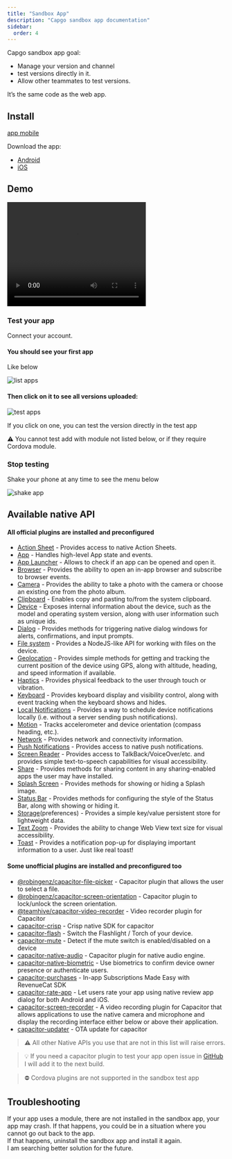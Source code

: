```yaml
---
title: "Sandbox App"
description: "Capgo sandbox app documentation"
sidebar:
  order: 4
---
```


Capgo sandbox app goal:

* Manage your version and channel
* test versions directly in it.
* Allow other teammates to test versions.

It’s the same code as the web app.

## Install

[app mobile](https://capgo.app/app\_mobile/)

Download the app:

* [Android](https://play.google.com/store/apps/details/?id=ee.forgr.capacitor\_go\&hl=en\_US\&gl=US)
* [iOS](https://play.google.com/store/apps/details/?id=ee.forgr.capacitor\_go\&hl=en\_US\&gl=US)

## Demo

<video width="320" height="240" controls>
  <source src="/demo_sandbox.mov" type="video/mp4">
</video>

### Test your app

Connect your account.

#### You should see your first app

Like below

<div class="mx-auto" style="width: 50%;">
  <img src="/list_apps.webp" alt="list apps">
</div>

#### Then click on it to see all versions uploaded:

<div class="mx-auto" style="width: 50%;">
  <img src="/test_app.webp" alt="test apps">
</div>

If you click on one, you can test the version directly in the test app

⚠️ You cannot test add with module not listed below, or if they require Cordova module.

### Stop testing

Shake your phone at any time to see the menu below

<div class="mx-auto" style="width: 50%;">
  <img src="/shake_app.webp" alt="shake app">
</div>

## Available native API

#### All official plugins are installed and preconfigured

* [Action Sheet](https://github.com/ionic-team/capacitor-plugins/tree/main/action-sheet/) - Provides access to native Action Sheets.
* [App](https://github.com/ionic-team/capacitor-plugins/tree/main/app/) - Handles high-level App state and events.
* [App Launcher](https://github.com/ionic-team/capacitor-plugins/tree/main/app-launcher/) - Allows to check if an app can be opened and open it.
* [Browser](https://github.com/ionic-team/capacitor-plugins/tree/main/browser/) - Provides the ability to open an in-app browser and subscribe to browser events.
* [Camera](https://github.com/ionic-team/capacitor-plugins/tree/main/camera/) - Provides the ability to take a photo with the camera or choose an existing one from the photo album.
* [Clipboard](https://github.com/ionic-team/capacitor-plugins/tree/main/clipboard/) - Enables copy and pasting to/from the system clipboard.
* [Device](https://github.com/ionic-team/capacitor-plugins/tree/main/device/) - Exposes internal information about the device, such as the model and operating system version, along with user information such as unique ids.
* [Dialog](https://github.com/ionic-team/capacitor-plugins/tree/main/dialog/) - Provides methods for triggering native dialog windows for alerts, confirmations, and input prompts.
* [File system](https://github.com/ionic-team/capacitor-plugins/tree/main/filesystem/) - Provides a NodeJS-like API for working with files on the device.
* [Geolocation](https://github.com/ionic-team/capacitor-plugins/tree/main/geolocation/) - Provides simple methods for getting and tracking the current position of the device using GPS, along with altitude, heading, and speed information if available.
* [Haptics](https://github.com/ionic-team/capacitor-plugins/tree/main/haptics/) - Provides physical feedback to the user through touch or vibration.
* [Keyboard](https://github.com/ionic-team/capacitor-plugins/tree/main/keyboard/) - Provides keyboard display and visibility control, along with event tracking when the keyboard shows and hides.
* [Local Notifications](https://github.com/ionic-team/capacitor-plugins/tree/main/local-notifications/) - Provides a way to schedule device notifications locally (i.e. without a server sending push notifications).
* [Motion](https://github.com/ionic-team/capacitor-plugins/tree/main/motion/) - Tracks accelerometer and device orientation (compass heading, etc.).
* [Network](https://github.com/ionic-team/capacitor-plugins/tree/main/network/) - Provides network and connectivity information.
* [Push Notifications](https://github.com/ionic-team/capacitor-plugins/tree/main/push-notifications/) - Provides access to native push notifications.
* [Screen Reader](https://github.com/ionic-team/capacitor-plugins/tree/main/screen-reader/) - Provides access to TalkBack/VoiceOver/etc. and provides simple text-to-speech capabilities for visual accessibility.
* [Share](https://github.com/ionic-team/capacitor-plugins/tree/main/share/) - Provides methods for sharing content in any sharing-enabled apps the user may have installed.
* [Splash Screen](https://github.com/ionic-team/capacitor-plugins/tree/main/splash-screen/) - Provides methods for showing or hiding a Splash image.
* [Status Bar](https://github.com/ionic-team/capacitor-plugins/tree/main/status-bar/) - Provides methods for configuring the style of the Status Bar, along with showing or hiding it.
* [Storage](https://github.com/ionic-team/capacitor-plugins/tree/main/preferences/)(preferences) - Provides a simple key/value persistent store for lightweight data.
* [Text Zoom](https://github.com/ionic-team/capacitor-plugins/tree/main/text-zoom/) - Provides the ability to change Web View text size for visual accessibility.
* [Toast](https://github.com/ionic-team/capacitor-plugins/tree/main/toast/) - Provides a notification pop-up for displaying important information to a user. Just like real toast!

#### Some unofficial plugins are installed and preconfigured too

* [@robingenz/capacitor-file-picker](https://github.com/robingenz/capacitor-file-picker/) - Capacitor plugin that allows the user to select a file.
* [@robingenz/capacitor-screen-orientation](https://github.com/robingenz/capacitor-screen-orientation/) - Capacitor plugin to lock/unlock the screen orientation.
* [@teamhive/capacitor-video-recorder](https://github.com/TeamMaestro/capacitor-video-recorder/) - Video recorder plugin for Capacitor
* [capacitor-crisp](https://github.com/riderx/capacitor-crisp/) - Crisp native SDK for capacitor
* [capacitor-flash](https://github.com/riderx/capacitor-flash/) - Switch the Flashlight / Torch of your device.
* [capacitor-mute](https://github.com/riderx/capacitor-mute/) - Detect if the mute switch is enabled/disabled on a device
* [capacitor-native-audio](https://github.com/capacitor-community/native-audio/) - Capacitor plugin for native audio engine.
* [capacitor-native-biometric](https://github.com/epicshaggy/capacitor-native-biometric/) - Use biometrics to confirm device owner presence or authenticate users.
* [capacitor-purchases](https://github.com/riderx/capacitor-purchases/) - In-app Subscriptions Made Easy with RevenueCat SDK
* [capacitor-rate-app](https://github.com/Nodonisko/capacitor-rate-app/) - Let users rate your app using native review app dialog for both Android and iOS.
* [capacitor-screen-recorder](https://github.com/TeamMaestro/capacitor-video-recorder/) - A video recording plugin for Capacitor that allows applications to use the native camera and microphone and display the recording interface either below or above their application.
* [capacitor-updater](https://github.com/riderx/capacitor-updater/) - OTA update for capacitor

> ⚠️ All other Native APIs you use that are not in this list will raise errors.

> 💡 If you need a capacitor plugin to test your app open issue in [GitHub](https://github.com/Cap-go/capgo/) I will add it to the next build.

> ⛔ Cordova plugins are not supported in the sandbox test app

## Troubleshooting

If your app uses a module, there are not installed in the sandbox app, your app may crash. If that happens, you could be in a situation where you cannot go out back to the app.\
If that happens, uninstall the sandbox app and install it again.\
I am searching better solution for the future.
